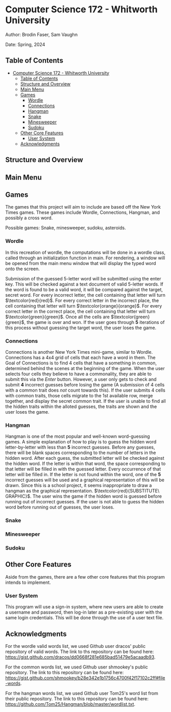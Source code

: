 # Computer Science 172 - Whitworth University
Author: Brodin Faser, Sam Vaughn

Date: Spring, 2024 

## Table of Contents

- [Computer Science 172 - Whitworth University](#computer-science-172---whitworth-university)
  - [Table of Contents](#table-of-contents)
  - [Structure and Overview](#structure-and-overview)
  - [Main Menu](#main-menu)
  - [Games](#games)
    - [Wordle](#wordle)
    - [Connections](#connections)
    - [Hangman](#hangman)
    - [Snake](#snake)
    - [Minesweeper](#minesweeper)
    - [Sudoku](#sudoku)
  - [Other Core Features](#other-core-features)
    - [User System](#user-system)
  - [Acknowledgments](#acknowledgments)

## Structure and Overview

<!-- 
C++ project with underlying SDL2 Framework. 
Emphasis on object oriented programming and code readability. 

-->

## Main Menu

## Games
The games that this project will aim to include are based off the New York Times games. 
These games include Wordle, Connections, Hangman, and possibly a cross word.

Possible games: Snake, minesweeper, sudoku, asteroids.

### Wordle
In this recreation of wordle, the computations will be done in a wordle class, called through an initialization function in main. 
For rendering, a window will be opened from the main menu window that will display the typed word onto the screen. 

Submission of the guessed 5-letter word will be submitted using the enter key.
This will be checked against a text document of valid 5-letter words. If the word is found to be a valid word, it will be compared against the target, secret word.
For every incorrect letter, the cell containing that letter will turn $\textcolor{red}{red}$.
For every correct letter in the incorrect place, the cell containing that letter will turn $\textcolor{orange}{orange}$.
For every correct letter in the correct place, the cell containing that letter will turn $\textcolor{green}{green}$. 
Once all the cells are $\textcolor{green}{green}$, the game is over and won. 
If the user goes through **5** iterations of this process without guessing the target word, the user loses the game.

### Connections
Connections is another New York Times mini-game, similar to Wordle.
Connections has a 4x4 grid of cells that each have a word in them.
The Goal of Connections is to find 4 cells that have a something in common, determined behind the scenes at the beginning of the game. 
When the user selects four cells they believe to have a commonality, they are able to submit this via the *Enter* button.
However, a user only gets to check and submit **4** incorrect guesses before losing the game
(A submission of 4 cells with a common trait does *not* count towards this).
If the user submits 4 cells with common traits, those cells migrate to the 1st available row, merge together, and display the secret common trait.
If the user is unable to find all the hidden traits within the alloted guesses, the traits are shown and the user loses the game.

### Hangman
Hangman is one of the most popular and well-known word-guessing games.
A simple explanation of how to play is to guess the hidden word letter-by-letter with less than **5** incorrect guesses.
Before any guesses, there will be blank spaces corresponding to the number of letters in the hidden word.
After each guess, the submitted letter will be checked against the hidden word.
If the letter is within that word, the space corresponding to that letter will be filled in with the guessed letter. 
Every occurrence of that letter will be filled in.
If the letter is not found within the word, one of the **5** incorrect guesses will be used and a graphical representation of this will be drawn. 
Since this is a school project, it seems inappropriate to draw a hangman as the graphical representation.
$\textcolor{red}{SUBSTITUTE\ GRAPHIC}$.
The user wins the game if the hidden word is guessed before running out of incorrect guesses. 
If the user is not able to guess the hidden word before running out of guesses, the user loses.

<!-- ### Crossword -->
  
### Snake 

### Minesweeper

### Sudoku 

## Other Core Features

Aside from the games, there are a few other core features that this program intends to implement. 

### User System

This program will use a sign-in system, where new users are able to create a username and password, then log-in later as a pre-existing user with the same login credentials.
This will be done through the use of a user text file. 

## Acknowledgments

For the wordle valid words list, we used Github user dracos' public repository of valid words. The link to ths repository can be found here: https://gist.github.com/dracos/dd0668f281e685bad51479e5acaadb93.

For the common words list, we used Github user shmookey's public repository. The link to this repository can be found here: https://gist.github.com/shmookey/b28e342e1b1756c4700f42f17102c2ff#file-words.

For the hangman words list, we used Github user Tom25's word list from their public repository. The link to this repository can be found here: https://github.com/Tom25/Hangman/blob/master/wordlist.txt.